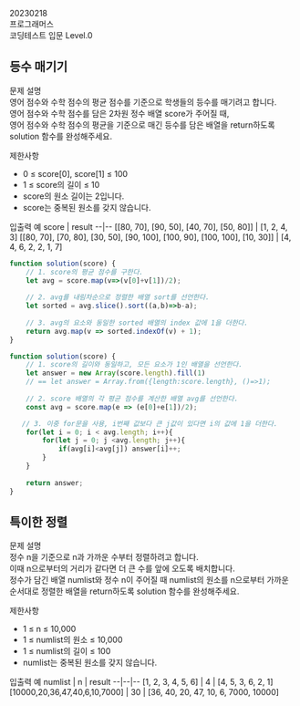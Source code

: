 20230218  
프로그래머스  
코딩테스트 입문 Level.0  

등수 매기기
---
문제 설명  
영어 점수와 수학 점수의 평균 점수를 기준으로 학생들의 등수를 매기려고 합니다.  
영어 점수와 수학 점수를 담은 2차원 정수 배열 score가 주어질 때,  
영어 점수와 수학 점수의 평균을 기준으로 매긴 등수를 담은 배열을 return하도록 solution 함수를 완성해주세요.  

제한사항
- 0 ≤ score[0], score[1] ≤ 100
- 1 ≤ score의 길이 ≤ 10
- score의 원소 길이는 2입니다.
- score는 중복된 원소를 갖지 않습니다.

입출력 예
score |	result
--|--
[[80, 70], [90, 50], [40, 70], [50, 80]]	| [1, 2, 4, 3]
[[80, 70], [70, 80], [30, 50], [90, 100], [100, 90], [100, 100], [10, 30]]	| [4, 4, 6, 2, 2, 1, 7]

```jsx
function solution(score) {
    // 1. score의 평균 점수를 구한다.
  	let avg = score.map(v=>(v[0]+v[1])/2);
  	
  	// 2. avg를 내림차순으로 정렬한 배열 sort를 선언한다.
    let sorted = avg.slice().sort((a,b)=>b-a);
  	
  	// 3. avg의 요소와 동일한 sorted 배열의 index 값에 1을 더한다.
    return avg.map(v => sorted.indexOf(v) + 1);
}
```
```jsx
function solution(score) {
  	// 1. score의 길이와 동일하고, 모든 요소가 1인 배열을 선언한다.
    let answer = new Array(score.length).fill(1)
    // == let answer = Array.from({length:score.length}, ()=>1);
    
    // 2. score 배열의 각 평균 점수를 계산한 배열 avg를 선언한다.
    const avg = score.map(e => (e[0]+e[1])/2); 

   // 3. 이중 for문을 사용, i번째 값보다 큰 j값이 있다면 i의 값에 1을 더한다.
    for(let i = 0; i < avg.length; i++){
        for(let j = 0; j <avg.length; j++){
            if(avg[i]<avg[j]) answer[i]++;
        }
    }
    
    return answer;
}
```


특이한 정렬
---
문제 설명  
정수 n을 기준으로 n과 가까운 수부터 정렬하려고 합니다.  
이때 n으로부터의 거리가 같다면 더 큰 수를 앞에 오도록 배치합니다.  
정수가 담긴 배열 numlist와 정수 n이 주어질 때 numlist의 원소를 n으로부터 가까운 순서대로 정렬한 배열을 return하도록 solution 함수를 완성해주세요.  

제한사항
- 1 ≤ n ≤ 10,000
- 1 ≤ numlist의 원소 ≤ 10,000
- 1 ≤ numlist의 길이 ≤ 100
- numlist는 중복된 원소를 갖지 않습니다.

입출력 예
numlist |	n	| result
--|--|--
[1, 2, 3, 4, 5, 6] |	4 |	[4, 5, 3, 6, 2, 1]
[10000,20,36,47,40,6,10,7000]	| 30	| [36, 40, 20, 47, 10, 6, 7000, 10000]





